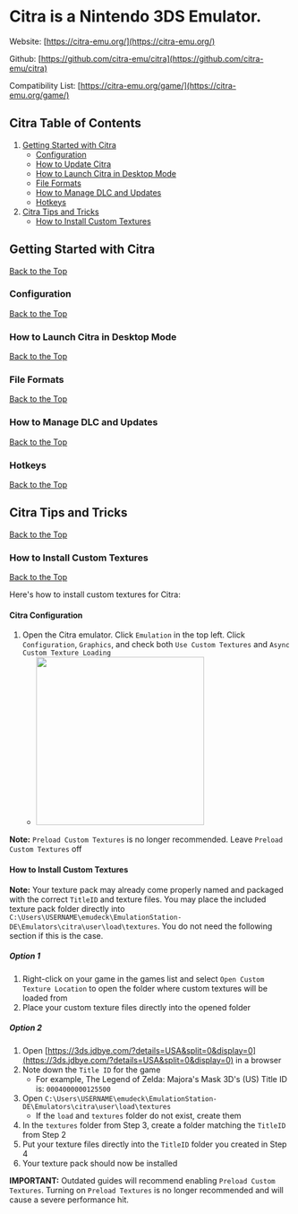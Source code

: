# Citra is a Nintendo 3DS Emulator.

Website: [https://citra-emu.org/](https://citra-emu.org/)

Github: [https://github.com/citra-emu/citra](https://github.com/citra-emu/citra)

Compatibility List: [https://citra-emu.org/game/](https://citra-emu.org/game/)

## Citra Table of Contents

1. [Getting Started with Citra](#getting-started-with-citra)
    - [Configuration](#citra-configuration)
    - [How to Update Citra](#how-to-update-citra)
    - [How to Launch Citra in Desktop Mode](#how-to-launch-citra-in-desktop-mode)
    - [File Formats](#citra-file-formats)
    - [How to Manage DLC and Updates](#how-to-manage-dlc-and-updates)
    - [Hotkeys](#citra-hotkeys)
2. [Citra Tips and Tricks](#citra-tips-and-tricks)
    - [How to Install Custom Textures](#how-to-install-custom-textures)

## Getting Started with Citra
[Back to the Top](#citra-table-of-contents)

### Configuration
[Back to the Top](#citra-table-of-contents)

### How to Launch Citra in Desktop Mode
[Back to the Top](#citra-table-of-contents)

### File Formats
[Back to the Top](#citra-table-of-contents)

### How to Manage DLC and Updates
[Back to the Top](#citra-table-of-contents)

### Hotkeys
[Back to the Top](#citra-table-of-contents)

## Citra Tips and Tricks
[Back to the Top](#citra-table-of-contents)

### How to Install Custom Textures
[Back to the Top](#citra-table-of-contents)

Here's how to install custom textures for Citra:

#### Citra Configuration

1. Open the Citra emulator. Click `Emulation` in the top left. Click `Configuration`, `Graphics`, and check both `Use Custom Textures` and `Async Custom Texture Loading`
    * <img src="https://user-images.githubusercontent.com/108900299/236593948-5a918187-27a7-4f5f-ac64-3b3147be8825.png" height="300">

**Note:** `Preload Custom Textures` is no longer recommended. Leave `Preload Custom Textures` off

#### How to Install Custom Textures

**Note:** Your texture pack may already come properly named and packaged with the correct `TitleID` and texture files. You may place the included texture pack folder directly into `C:\Users\USERNAME\emudeck\EmulationStation-DE\Emulators\citra\user\load\textures`. You do not need the following section if this is the case.

##### Option 1

1. Right-click on your game in the games list and select `Open Custom Texture Location` to open the folder where custom textures will be loaded from
2. Place your custom texture files directly into the opened folder

##### Option 2

1. Open [https://3ds.jdbye.com/?details=USA&split=0&display=0](https://3ds.jdbye.com/?details=USA&split=0&display=0) in a browser
2. Note down the `Title ID` for the game
    * For example, The Legend of Zelda: Majora's Mask 3D's (US) Title ID is: `0004000000125500` 
3. Open `C:\Users\USERNAME\emudeck\EmulationStation-DE\Emulators\citra\user\load\textures`
    * If the `load` and `textures` folder do not exist, create them
4. In the `textures` folder from Step 3, create a folder matching the `TitleID` from Step 2
5. Put your texture files directly into the `TitleID` folder you created in Step 4
6. Your texture pack should now be installed

**IMPORTANT:** Outdated guides will recommend enabling `Preload Custom Textures`. Turning on `Preload Textures` is no longer recommended and will cause a severe performance hit. 